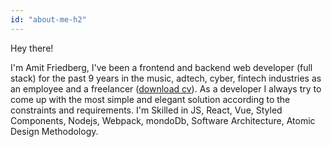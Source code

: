 ```yaml
---
id: "about-me-h2"
---
```


Hey there!

I'm Amit Friedberg, I've been a frontend and backend web developer (full stack) for the past 9 years in the music, adtech, cyber, fintech industries as an employee and a freelancer ([download cv](https://drive.google.com/open?id=1nm-MPpHGrxKl3TsAj8YpV8c8IQwETykV)).
As a developer I always try to come up with the most simple and elegant solution according to the constraints and requirements.
I'm Skilled in JS, React, Vue, Styled Components, Nodejs, Webpack, mondoDb, Software Architecture, Atomic Design Methodology.
